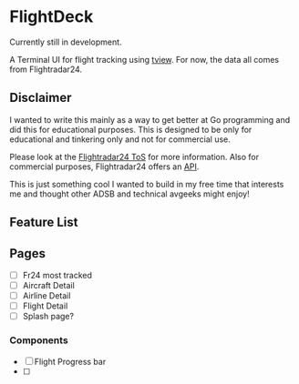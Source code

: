 # FlightDeck

Currently still in development.

A Terminal UI for flight tracking using [tview](https://github.com/rivo/tview). For now, the data all comes from Flightradar24.

## Disclaimer

I wanted to write this mainly as a way to get better at Go programming and did this for educational purposes. This is designed to be only for educational and tinkering only and not for commercial use.

Please look at the [Flightradar24 ToS](https://www.flightradar24.com/terms-and-conditions) for more information. Also for commercial purposes, Flightradar24 offers an [API](https://fr24api.flightradar24.com/).

This is just something cool I wanted to build in my free time that interests me and thought other ADSB and technical avgeeks might enjoy!

## Feature List

## Pages
- [ ] Fr24 most tracked
- [ ] Aircraft Detail
- [ ] Airline Detail
- [ ] Flight Detail
- [ ] Splash page?

### Components

- [ ] Flight Progress bar
- [ ]

